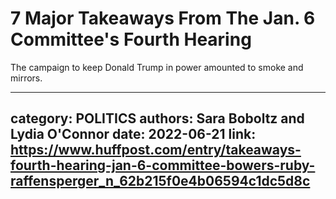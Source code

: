 # 7 Major Takeaways From The Jan. 6 Committee's Fourth Hearing

The campaign to keep Donald Trump in power amounted to smoke and mirrors.

---
category: POLITICS
authors: Sara Boboltz and Lydia O'Connor
date: 2022-06-21
link: https://www.huffpost.com/entry/takeaways-fourth-hearing-jan-6-committee-bowers-ruby-raffensperger_n_62b215f0e4b06594c1dc5d8c
---
